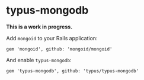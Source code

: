 # typus-mongodb

**This is a work in progress.**

Add `mongoid` to your Rails application:

    gem 'mongoid', github: 'mongoid/mongoid'

And enable `typus-mongodb`:

    gem 'typus-mongodb', github: 'typus/typus-mongodb'
